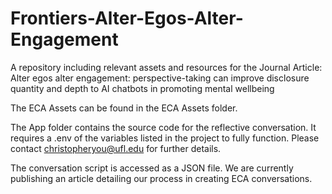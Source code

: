 # Frontiers-Alter-Egos-Alter-Engagement
A repository including relevant assets and resources for the Journal Article: Alter egos alter engagement: perspective-taking can improve disclosure quantity and depth to AI chatbots in promoting mental wellbeing


The ECA Assets can be found in the ECA Assets folder.

The App folder contains the source code for the reflective conversation. It requires a .env of the variables listed in the project to fully function. Please contact christopheryou@ufl.edu for further details.

The conversation script is accessed as a JSON file. We are currently publishing an article detailing our process in creating ECA conversations.
